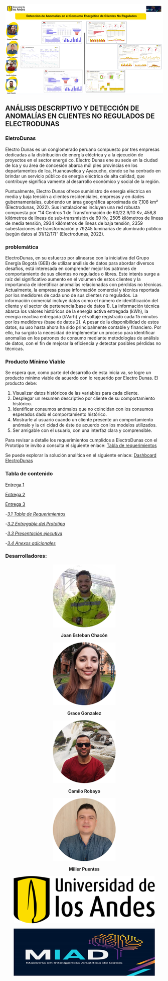 ![UNIANDES](Imagenes/Portada_proyecto.png)

## ANÁLISIS DESCRIPTIVO Y DETECCIÓN DE ANOMALÍAS EN CLIENTES NO REGULADOS DE ELECTRODUNAS

### EletroDunas
Electro Dunas es un conglomerado peruano compuesto por tres empresas dedicadas a la distribución de energía eléctrica y a la ejecución de proyectos en el sector energé co. Electro Dunas ene su sede en la ciudad de Ica y su área de concesión abarca múl ples provincias en los departamentos de Ica, Huancavelica y Ayacucho, donde se ha centrado en brindar un servicio público de energía eléctrica de alta calidad, que contribuye significa vamente al desarrollo económico y social de la región.

Puntualmente, Electro Dunas ofrece suministro de energía eléctrica en media y baja tensión a clientes residenciales, empresas y en dades gubernamentales, cubriendo un área geográfica aproximada de 7,108 km² (Electrodunas, 2022). Sus instalaciones incluyen una red robusta compuesta por “14 Centros 1 de Transformación de 60/22.9/10 Kv, 458,8 kilómetros de líneas de sub-transmisión de 60 Kv, 2505 kilómetros de líneas de media tensión, 2934 kilómetros de líneas de baja tensión, 2359 subestaciones de transformación y 79245 luminarias de alumbrado público (según datos al 31/12/17)” (Electrodunas, 2022). 

### problemática
ElectroDunas, en su esfuerzo por alinearse con la iniciativa del Grupo Energía Bogotá (GEB) de utilizar análisis de datos para abordar diversos desafíos, está interesada en comprender mejor los patrones de comportamiento de sus clientes no regulados o libres. Este interés surge a raíz del significativo aumento en el volumen de estos clientes y la importancia de identificar anomalías relacionadas con pérdidas no técnicas. Actualmente, la empresa posee información comercial y técnica reportada por los medidores de cada uno de sus clientes no regulados. La información comercial incluye datos como el número de identificación del cliente y el sector de pertenencia(base de datos 1). La información técnica abarca los valores históricos de la energía activa entregada (kWh), la energía reactiva entregada (kVarh) y el voltaje registrado cada 15 minutos por los medidores (base de datos 2). A pesar de la disponibilidad de estos datos, su uso hasta ahora ha sido principalmente contable y financiero. Por ello, ha surgido la necesidad de implementar un proceso para identificar anomalías en los patrones de consumo mediante metodologías de análisis de datos, con el fin de mejorar la eficiencia y detectar posibles pérdidas no técnicas.

### Producto Mínimo Viable
Se espera que, como parte del desarrollo de esta inicia va, se logre un producto mínimo viable de acuerdo con lo requerido por Electro Dunas. El producto debe: 
1. Visualizar datos históricos de las variables para cada cliente. 
2. Desplegar un resumen descriptivo por cliente de su comportamiento histórico. 
3. Identificar consumos anómalos que no coincidan con los consumos esperados dado el comportamiento histórico. 
4. Mostrarle al usuario cuando un cliente presente un comportamiento anómalo y la cri cidad de éste de acuerdo con los modelos utilizados. 
5. Ser amigable con el usuario, con una interfaz clara y comprensible. 

Para revisar a detalle los requerimientos cumplidos a ElectroDunas con el Prototipo te invito a consulta el siguiente enlace: [Tabla de requerimientos](https://github.com/millerpuentes/ElectroDunas/tree/96c1457161199c5e0a245289fcd05004c886bf48/Entrega%203/1.%20Tabla%20de%20requerimientos)

Se puede explorar la solución analítica en el siguiente enlace:
[Dashboard ElectroDunas](https://app.powerbi.com/view?r=eyJrIjoiYjMzMjcxYzItNzJmMC00NjExLWJjNGEtNjU0ZmM4ZDU0MDNkIiwidCI6ImZhYTQ0ZmQ5LWRhYmUtNDA2NC1hNmJiLTU5NjA4ZWE5ZDBmMyIsImMiOjR9)

### Tabla de contenido

[Entrega 1](https://github.com/millerpuentes/ElectroDunas/tree/4e4a4881e83fac1cc5a87000b9358ab827770546/Entrega%201)

[Entrega 2](https://github.com/millerpuentes/ElectroDunas/tree/4e4a4881e83fac1cc5a87000b9358ab827770546/Entrega%202)

[Entrega 3](https://github.com/millerpuentes/ElectroDunas/tree/4e4a4881e83fac1cc5a87000b9358ab827770546/Entrega%203)

-[*3.1 Tabla de Requerimientos*](https://github.com/millerpuentes/ElectroDunas/tree/96c1457161199c5e0a245289fcd05004c886bf48/Entrega%203/1.%20Tabla%20de%20requerimientos) 

-[*3.2 Entregable del Prototipo*](https://github.com/millerpuentes/ElectroDunas/tree/96c1457161199c5e0a245289fcd05004c886bf48/Entrega%203/2%20Entregable%20del%20prototipo)

-[*3.3 Presentación ejecutiva*](https://www.youtube.com/watch?v=N-Ktn46cSNQ&t=13s)

-[*3.4 Anexos adicionales*](https://github.com/millerpuentes/ElectroDunas/tree/96c1457161199c5e0a245289fcd05004c886bf48/Entrega%203/Scripts)


### Desarrolladores: 
<p align="center">
  <img width="200" src="Imagenes/image_Joan.png" alt="Joan Esteban Chacón">
</p>
<p align="center">
  <b>Joan Esteban Chacón</b>
</p>
<p align="center">
  <img width="200" src="Imagenes/image_Grace.png" alt="Grace Gonzalez">
</p>
<p align="center">
  <b>Grace Gonzalez</b>
</p>

<p align="center">
  <img width="200" src="Imagenes/image_CR.png" alt="Camilo Robayo">
</p>
<p align="center">
  <b>Camilo Robayo</b>
</p>

<p align="center">
  <img width="200" src="Imagenes/image_MP.png" alt="Miller Puentes">
</p>
<p align="center">
  <b>Miller Puentes</b>
</p>


<p align="center">
  <img width="450" height="150" src="Imagenes/image_UNIANDES.png" alt="UNIANDES">
</p>


<p align="center">
  <img width="450" height="150" src="Imagenes/image_MIAD.png" alt="MIAD">
</p>
